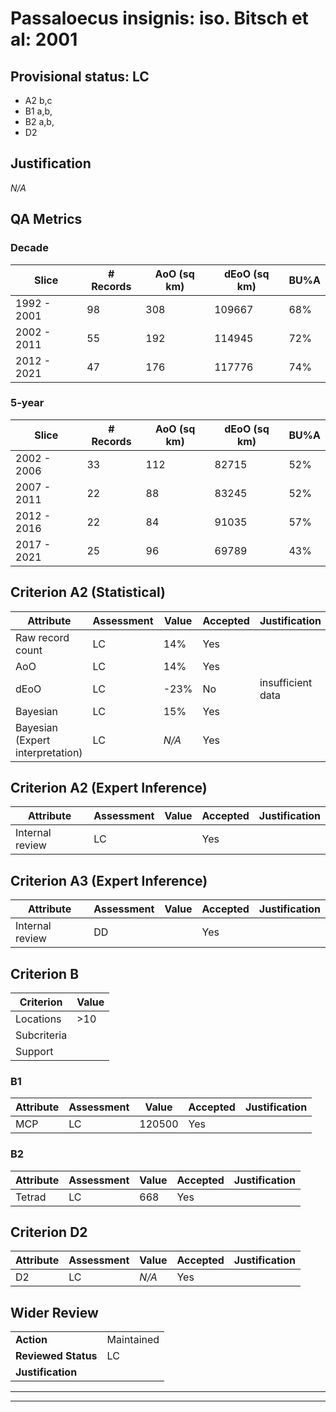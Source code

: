# Passaloecus insignis: iso. Bitsch et al: 2001
## Provisional status: LC
- A2 b,c
- B1 a,b, 
- B2 a,b, 
- D2

## Justification
*N/A*
## QA Metrics
### Decade
| Slice | # Records | AoO (sq km) | dEoO (sq km) |BU%A |
|---|---|---|---|---|
|1992 - 2001|98|308|109667|68%|
|2002 - 2011|55|192|114945|72%|
|2012 - 2021|47|176|117776|74%|
### 5-year
| Slice | # Records | AoO (sq km) | dEoO (sq km) |BU%A |
|---|---|---|---|---|
|2002 - 2006|33|112|82715|52%|
|2007 - 2011|22|88|83245|52%|
|2012 - 2016|22|84|91035|57%|
|2017 - 2021|25|96|69789|43%|
## Criterion A2 (Statistical)
|Attribute|Assessment|Value|Accepted|Justification
|---|---|---|---|---|
|Raw record count|LC|14%|Yes||
|AoO|LC|14%|Yes||
|dEoO|LC|-23%|No|insufficient data|
|Bayesian|LC|15%|Yes||
|Bayesian (Expert interpretation)|LC|*N/A*|Yes||
## Criterion A2 (Expert Inference)
|Attribute|Assessment|Value|Accepted|Justification
|---|---|---|---|---|
|Internal review|LC||Yes||
## Criterion A3 (Expert Inference)
|Attribute|Assessment|Value|Accepted|Justification
|---|---|---|---|---|
|Internal review|DD||Yes||
## Criterion B
|Criterion| Value|
|---|---|
|Locations|>10|
|Subcriteria||
|Support||
### B1
|Attribute|Assessment|Value|Accepted|Justification
|---|---|---|---|---|
|MCP|LC|120500|Yes||
### B2
|Attribute|Assessment|Value|Accepted|Justification
|---|---|---|---|---|
|Tetrad|LC|668|Yes||
## Criterion D2
|Attribute|Assessment|Value|Accepted|Justification
|---|---|---|---|---|
|D2|LC|*N/A*|Yes||
## Wider Review
|  |  |
|---|---|
|**Action**|Maintained|
|**Reviewed Status**|LC|
|**Justification**||
---
 ---
 <br><br>
